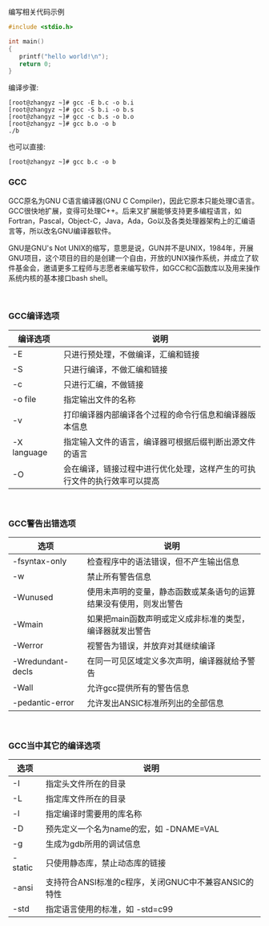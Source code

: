 编写相关代码示例

```c
#include <stdio.h>

int main()
{
   printf("hello world!\n");
   return 0;
}
```

编译步骤:

```shell
[root@zhangyz ~]# gcc -E b.c -o b.i
[root@zhangyz ~]# gcc -S b.i -o b.s
[root@zhangyz ~]# gcc -c b.s -o b.o
[root@zhangyz ~]# gcc b.o -o b
./b                
```

也可以直接:
```shell
[root@zhangyz ~]# gcc b.c -o b
```

### GCC

GCC原名为GNU C语言编译器(GNU C Compiler)，因此它原本只能处理C语言。GCC很快地扩展，变得可处理C++。后来又扩展能够支持更多编程语言，如Fortran，Pascal，Object-C，Java，Ada，Go以及各类处理器架构上的汇编语言等，所以改名GNU编译器软件。

GNU是GNU's Not UNIX的缩写，意思是说，GUN并不是UNIX，1984年，开展GNU项目，这个项目的目的是创建一个自由，开放的UNIX操作系统，并成立了软件基金会，邀请更多工程师与志愿者来编写软件，如GCC和C函数库以及用来操作系统内核的基本接口bash shell。

<br/>

### GCC编译选项

| 编译选项 | 说明 |
|---------|------|
| -E      | 只进行预处理，不做编译，汇编和链接 |
| -S      | 只进行编译，不做汇编和链接 |
| -c      | 只进行汇编，不做链接 |
| -o file | 指定输出文件的名称 |
| -v      | 打印编译器内部编译各个过程的命令行信息和编译器版本信息 |
| -X language | 指定输入文件的语言，编译器可根据后缀判断出源文件的语言 |
| -O      | 会在编译，链接过程中进行优化处理，这样产生的可执行文件的执行效率可以提高 |

<br/>

### GCC警告出错选项

| 选项 | 说明 |
|---------|------|
| -fsyntax-only | 检查程序中的语法错误，但不产生输出信息 |
| -w            | 禁止所有警告信息 |
| -Wunused      | 使用未声明的变量，静态函数或某条语句的运算结果没有使用，则发出警告 |
| -Wmain        | 如果把main函数声明或定义成非标准的类型，编译器就发出警告 |
| -Werror       | 视警告为错误，并放弃对其继续编译 |
| -Wredundant-decls | 在同一可见区域定义多次声明，编译器就给予警告 |
| -Wall         | 允许gcc提供所有的警告信息 |
| -pedantic-error | 允许发出ANSIC标准所列出的全部信息 |

<br/>

### GCC当中其它的编译选项


| 选项 | 说明 |
|---------|------|
| -I      | 指定头文件所在的目录 |
| -L      | 指定库文件所在的目录 |
| -l      | 指定编译时需要用的库名称 |
| -D      | 预先定义一个名为name的宏，如 -DNAME=VAL |
| -g      | 生成为gdb所用的调试信息 |
| -static | 只使用静态库，禁止动态库的链接 |
| -ansi   | 支持符合ANSI标准的c程序，关闭GNUC中不兼容ANSIC的特性 |
| -std    | 指定语言使用的标准，如 -std=c99 |

